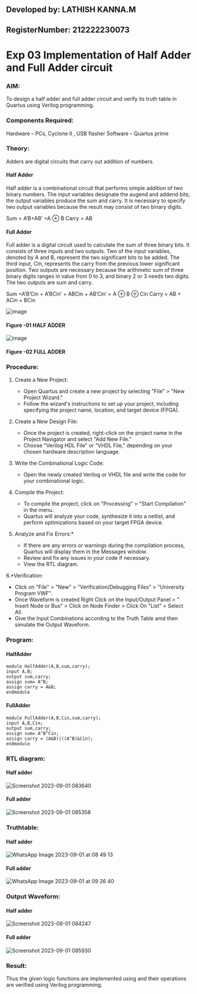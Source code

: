 ## Developed by:  LATHISH KANNA.M
## RegisterNumber:  212222230073
# Exp 03 Implementation of Half Adder and Full Adder circuit


### AIM:
To design a half adder and full adder circuit and verify its truth table in Quartus using Verilog programming.

### Components Required:
Hardware – PCs, Cyclone II , USB flasher
Software – Quartus prime
### Theory:
Adders are digital circuits that carry out addition of numbers.

#### Half Adder
Half adder is a combinational circuit that performs simple addition of two binary numbers. The input variables designate the augend and addend bits; the output variables produce the sum and carry. It is necessary to specify two output variables because the result may consist of two binary digits.

Sum = A’B+AB’ =A ⊕ B Carry = AB

#### Full Adder
Full adder is a digital circuit used to calculate the sum of three binary bits. It consists of three inputs and two outputs. Two of the input variables, denoted by A and B, represent the two significant bits to be added. The third input, Cin, represents the carry from the previous lower significant position. Two outputs are necessary because the arithmetic sum of three binary digits ranges in value from 0 to 3, and binary 2 or 3 needs two digits. The two outputs are sum and carry.

Sum =A’B’Cin + A’BCin’ + ABCin + AB’Cin’ = A ⊕ B ⊕ Cin Carry = AB + ACin + BCin

 ![image](https://user-images.githubusercontent.com/36288975/163552156-a13e5a56-c638-4110-97d9-8896907c8d25.png)

#### Figure -01 HALF ADDER 


![image](https://user-images.githubusercontent.com/36288975/163552057-b3547877-6d07-45b4-b7e0-bcfebfad9e1d.png)

#### Figure -02 FULL ADDER 

### Procedure:

1. Create a New Project:
   - Open Quartus and create a new project by selecting "File" > "New Project Wizard."
   - Follow the wizard's instructions to set up your project, including specifying the project name, location, and target device (FPGA).

2. Create a New Design File:
   - Once the project is created, right-click on the project name in the Project Navigator and select "Add New File."
   - Choose "Verilog HDL File" or "VHDL File," depending on your chosen hardware description language.

3. Write the Combinational Logic Code:
   - Open the newly created Verilog or VHDL file and write the code for your combinational logic.
     
4. Compile the Project:
   - To compile the project, click on "Processing" > "Start Compilation" in the menu.
   - Quartus will analyze your code, synthesize it into a netlist, and perform optimizations based on your target FPGA device.

5. Analyze and Fix Errors:*
   - If there are any errors or warnings during the compilation process, Quartus will display them in the Messages window.
   - Review and fix any issues in your code if necessary.
   - View the RTL diagram.

6.*Verification:
   - Click on "File" > "New" > "Verification/Debugging Files" > "University Program VWF".
   - Once Waveform is created Right Click on the Input/Output Panel > " Insert Node or Bus" > Click on Node Finder > Click On "List" > Select All.
   - Give the Input Combinations according to the Truth Table amd then simulate the Output Waveform.

### Program:
#### HalfAdder
```
module HalfAdder(A,B,sum,carry);
input A,B;
output sum,carry;
assign sum= A^B;
assign carry = A&B;
endmodule
```
#### FullAdder
```
module FullAdder(A,B,Cin,sum,carry);
input A,B,Cin;
output sum,carry;
assign sum= A^B^Cin;
assign carry = (A&B)|((A^B)&Cin);
endmodule
```

### RTL diagram:
#### Half adder
![Screenshot 2023-09-01 083640](https://github.com/Vanitha-SM/Exp-02-Implementation-of-Half-Adder-and-Full-Adder-circuit/assets/119557985/32bfeadc-25bb-4eaf-ba08-675fe237a1b0)
#### Full adder
![Screenshot 2023-09-01 085358](https://github.com/Vanitha-SM/Exp-02-Implementation-of-Half-Adder-and-Full-Adder-circuit/assets/119557985/d132e15e-7c20-43a3-bd26-6c14d38e2709)
### Truthtable:
#### Half adder
![WhatsApp Image 2023-09-01 at 08 49 13](https://github.com/Vanitha-SM/Exp-02-Implementation-of-Half-Adder-and-Full-Adder-circuit/assets/119557985/a856b4b7-5b64-426f-b933-ce0d298e09e5)
#### Full adder
![WhatsApp Image 2023-09-01 at 09 26 40](https://github.com/Vanitha-SM/Exp-02-Implementation-of-Half-Adder-and-Full-Adder-circuit/assets/119557985/b0f89638-3130-4001-ac5e-4d4c4e8b2a25)

### Output Waveform:
#### Half adder
![Screenshot 2023-09-01 084247](https://github.com/Vanitha-SM/Exp-02-Implementation-of-Half-Adder-and-Full-Adder-circuit/assets/119557985/ebbc6a8c-59a5-449e-b082-dfe7d05592ec)
#### Full adder
![Screenshot 2023-09-01 085930](https://github.com/Vanitha-SM/Exp-02-Implementation-of-Half-Adder-and-Full-Adder-circuit/assets/119557985/c8e6c4cb-4cc8-4930-a737-5a7e4131133d)


### Result:
Thus the given logic functions are implemented using and their operations are verified using Verilog programming.


